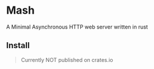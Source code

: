 # Mash
A Minimal Asynchronous HTTP web server written in rust

## Install
> Currently NOT published on crates.io

